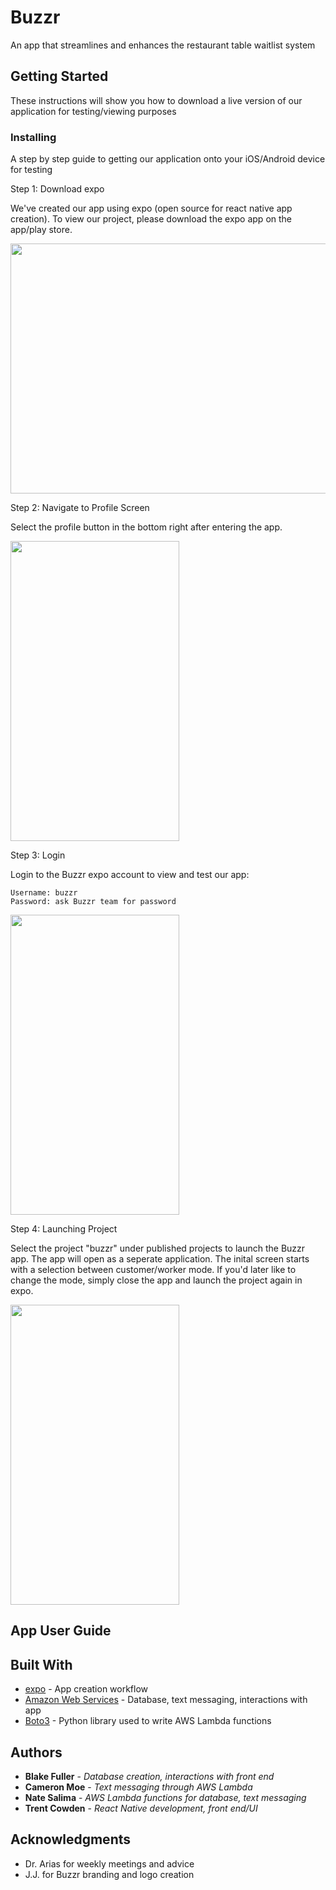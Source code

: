 # Buzzr
An app that streamlines and enhances the restaurant table waitlist system

## Getting Started

These instructions will show you how to download a live version of our application for testing/viewing purposes

### Installing

A step by step guide to getting our application onto your iOS/Android device for testing

Step 1: Download expo

We've created our app using expo (open source for react native app creation).
To view our project, please download the expo app on the app/play store.

<img width="550" height="400" src="https://i.gyazo.com/f396b1c447d85df72138ab54eb5bce23.png">


Step 2: Navigate to Profile Screen

Select the profile button in the bottom right after entering the app.

<img width="270" height="480" src="https://lh3.googleusercontent.com/cFcwvLx8MBdUEKWeH5cY2PqmvoD0xLJdg_lYkfAqgi2ZKUFWuPIOmZcvbBTdiPvsEhFb40GUNz7Y0poS0DGek-9GT6kyBu5MQ8K4dLKgIkvuSObpW6Tc7IJ1zlRYJdR7hPUj9TC5soEtRkDYeNNu_3aHP36FunHFtMYAY0ePgxReUTtu3hsbYwqk2nzvQHPxA9NBZ7TYcn8X8To2EqNX-QW3LG67Dfe8EEPXE_pUiIVNGw9cEZzRhGhrt_7CzcAviH3VNjC2h92inqsvqi-y8e4itpPvnmCTCY8qH9zYwgCfmIfNREAagWNlFF90hVn28IGXBVbiVbCLAOzFaxV7HLl1GKkjV-1WzEr9pl4aMm3l796AvgevruHFRmjnXZOuRIzpGKm-YoxlgyMDctI12hcaVxJULKxYoADenCv4RItGEeO4sYhd7JZWODHQedcbNRdZGa775Q2UHR-4txICLqrM3ZzPQstmrDWGFmaLdyUyLssL_r592m6Qn45RV1xmrCDB_XasXTOwuvkmwubajdzaCxSbuIe2_BnosxaLRpKThhAp5j0CNUjxYteov7lNSUzXT1sEKZlhWOENCFognJdV-S4JrZVSPkhiHo7uhKB9Hv-S0wsUi0B2vDSUI7_jwy6D3UQM287V8i7jLbReddkuySMK6aPsRJRx3ESpEzqH4U2QWAtO3v1ETt1s=w417-h741-no?authuser=0">


Step 3: Login

Login to the Buzzr expo account to view and test our app:

```
Username: buzzr
Password: ask Buzzr team for password
```
<img width="270" height="480" src="https://lh3.googleusercontent.com/Drqxi5vd6G6hLxX4zRMZeZwpf-P42DDd9hC4HwGNnUPhmo7xcG1tqHsf7EieoTAWysByUwakeywFUrcVDJEbFMLyAUUsyEtIZl4_JSSqSPokERdtDvCP0J2f_nW077xt6yNTN-jpmaDSNR3-2m4lqm5uvrYkrl4nUfhmIGR36rYQNAaHGxAmEG7JWxD5LEmXMr3zXnEvNY2EBysA-GXYFQG4_FmA6PbjkHCHCM48pbStgPvOhRzcbx7oLqqELY-j0RaqCSBN76esQHJQErqOZj3s7OXiRZlCYnwJ3c9RfquTMmW8mR_kYc_zcNO5yetTmWXOoQvramhPY5GC8pSzHUdXNWiY4fIqX5rUh4JI-ppfc1-RXy4pUYCeQTtFuRzCL-kJ3mH8CpWk1jqcR-0bBeuSSmvi8tiMmd2bNXrSALexLSR1lh0ZEHfexl7Wt-lFl5QBMpZFUG-GTRRfJ4okEVlyVWw_PlNAIeGek9xmDGsUSLo5KwifAyWBbMQr0wT4lpKuk5F5oBDkNx3uxsPMestU6acu4fp_O3AMtIxpJMUlDfEsbtEhdexhCjzKcs3NkCHBvIBhhKV_lrI6V3VqDhuDna6YkL1yetrR1UDC1hSV-5Y8zkc1UwTtmHB0vJQCmDVpSqwRwGv5MLD9HHVv-rEG_rgFzN9vFXalRI2Q3M3eW--9K0YoPXMPSkxa=w417-h741-no?authuser=0">


Step 4: Launching Project

Select the project "buzzr" under published projects to launch the Buzzr app.  The app will open as a seperate application.  The inital screen starts with a selection between customer/worker mode.  If you'd later like to change the mode, simply close the app and launch the project again in expo.

<img width="270" height="480" src="https://lh3.googleusercontent.com/nUwu2vmB6fjdZ8GRfei5yG3GC0OHE3Damlkgt6WRr45ia_07PvX6bBeYGpU_qunXDJ_irxXXIxfzRCJBo1QBGV1hw4vV_ZNLzYlyqqeo6_dp5DZDotfyxH6tHI8pKh_KxrZb1F5i2aA3XQ5y_JrdPXAIms9sz0mvd9uzH5dVwn109D-4n2K8AuLvRhIIFLpuLhAXGtsztZfPiIVhyMkQrhmeOtj8wLtk3jbNXjq1Pf16D0-ARDi1UZcJIUpeD-70tKnwVGByhbhYiLQ0IzVB2aXPHK63r0l0XcT3g9uMWotURCoxocR8dxBy4F5DM7hzHr3JC-iZtJ6ZHSoYzKY8QA2qM1jeVvawapv3Ybd-e6GSPEhKdo-tkjJYBo-LgTkmanueCAHTIawzs6tYkOpb3rKwtHFDmKVJjq3kkRch5h2Vbnur0DP2W9TxmhZVeF5iSO67FHOSjyIt7Of_y02dj1E58VkblytybLoSbFA9ECN2kOZYlfk8HmME9dvqxLoRt2GU5WD6wugaePHMATqF5_PAlfdH2iBdOQUhqlR8qnU_rtJi5WAKiSHh65kIdHMxzxiSMzFocWkPkQrqQY-jIaEoaaD5_2Ac2Z8S_I3P_2Ey494NS8uVzuaInXHYI6_7sDjfn5nc_3RUVIRDeLpaUJpUCO18y2r8m2kBtG5CbwWfC7MWRZh6mvvHdht-=w417-h741-no?authuser=0">

## App User Guide


## Built With

* [expo](https://expo.io/) - App creation workflow
* [Amazon Web Services](https://aws.amazon.com/) - Database, text messaging, interactions with app
* [Boto3](https://boto3.amazonaws.com/v1/documentation/api/latest/index.html) - Python library used to write AWS Lambda functions


## Authors

* **Blake Fuller** - *Database creation, interactions with front end* 
* **Cameron Moe** - *Text messaging through AWS Lambda* 
* **Nate Salima** - *AWS Lambda functions for database, text messaging* 
* **Trent Cowden** - *React Native development, front end/UI* 


## Acknowledgments

* Dr. Arias for weekly meetings and advice
* J.J. for Buzzr branding and logo creation

